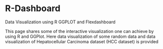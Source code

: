 # R-Dashboard
Data Visualization using R GGPLOT and Flexdashboard

This page shares some of the interactive visualization one can achieve by using R and GGPlot. Here data visualization of some random data and data visualization of Hepatocellular Carcinoma dataset (HCC dataset) is provided



